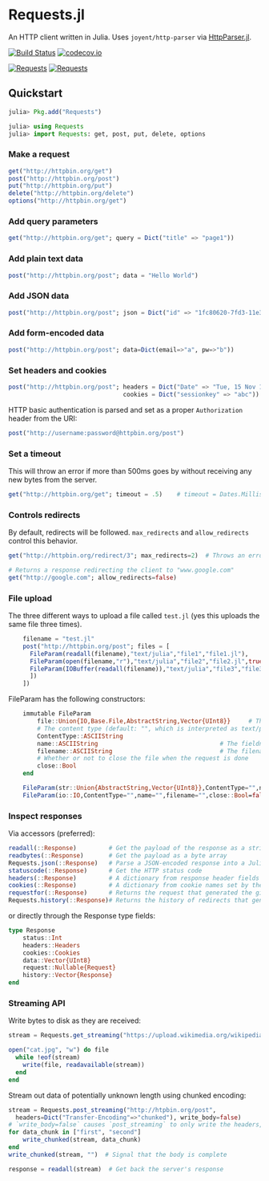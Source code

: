 # Requests.jl

An HTTP client written in Julia. Uses `joyent/http-parser` via [HttpParser.jl](https://github.com/JuliaWeb/HttpParser.jl).

[![Build Status](https://travis-ci.org/JuliaWeb/Requests.jl.svg?branch=master)](https://travis-ci.org/JuliaWeb/Requests.jl)
[![codecov.io](http://codecov.io/github/JuliaWeb/Requests.jl/coverage.svg?branch=master)](http://codecov.io/github/JuliaWeb/Requests.jl?branch=master)

[![Requests](http://pkg.julialang.org/badges/Requests_0.3.svg)](http://pkg.julialang.org/?pkg=Requests&ver=0.3)
[![Requests](http://pkg.julialang.org/badges/Requests_0.4.svg)](http://pkg.julialang.org/?pkg=Requests&ver=0.4)

## Quickstart

```julia
julia> Pkg.add("Requests")

julia> using Requests
julia> import Requests: get, post, put, delete, options
```

### Make a request

```julia
get("http://httpbin.org/get")
post("http://httpbin.org/post")
put("http://httpbin.org/put")
delete("http://httpbin.org/delete")
options("http://httpbin.org/get")
```

### Add query parameters

```julia
get("http://httpbin.org/get"; query = Dict("title" => "page1"))
```

### Add plain text data

```julia
post("http://httpbin.org/post"; data = "Hello World")
```

### Add JSON data

```julia
post("http://httpbin.org/post"; json = Dict("id" => "1fc80620-7fd3-11e3-80a5"))
```

### Add form-encoded data

```julia
post("http://httpbin.org/post"; data=Dict(email=>"a", pw=>"b"))
```

### Set headers and cookies

```julia
post("http://httpbin.org/post"; headers = Dict("Date" => "Tue, 15 Nov 1994 08:12:31 GMT"),
                                cookies = Dict("sessionkey" => "abc"))
```

HTTP basic authentication is parsed and set as a proper `Authorization` header from the URI:

```julia
post("http://username:password@httpbin.org/post")
```


### Set a timeout
This will throw an error if more than 500ms goes by without receiving any
new bytes from the server.

```julia
get("http://httpbin.org/get"; timeout = .5)    # timeout = Dates.Millisecond(500) will also work
```

### Controls redirects
By default, redirects will be followed. `max_redirects` and `allow_redirects` control this behavior.

```julia
get("http://httpbin.org/redirect/3"; max_redirects=2)  # Throws an error

# Returns a response redirecting the client to "www.google.com"
get("http://google.com"; allow_redirects=false)  
```

### File upload

The three different ways to upload a file called `test.jl` (yes this uploads the
same file three times).

```julia
    filename = "test.jl"
    post("http://httpbin.org/post"; files = [
      FileParam(readall(filename),"text/julia","file1","file1.jl"),
      FileParam(open(filename,"r"),"text/julia","file2","file2.jl",true),
      FileParam(IOBuffer(readall(filename)),"text/julia","file3","file3.jl"),
      ])
    ])
```

FileParam has the following constructors:
```julia
    immutable FileParam
        file::Union{IO,Base.File,AbstractString,Vector{UInt8}}     # The file
        # The content type (default: "", which is interpreted as text/plain serverside)
        ContentType::ASCIIString
        name::ASCIIString                                  # The fieldname (in a form)
        filename::ASCIIString                              # The filename (of the actual file)
        # Whether or not to close the file when the request is done
        close::Bool
    end

    FileParam(str::Union{AbstractString,Vector{UInt8}},ContentType="",name="",filename="")
    FileParam(io::IO,ContentType="",name="",filename="",close::Bool=false)

```

### Inspect responses

Via accessors (preferred):
```julia
readall(::Response)         # Get the payload of the response as a string
readbytes(::Response)       # Get the payload as a byte array
Requests.json(::Response)   # Parse a JSON-encoded response into a Julia object
statuscode(::Response)      # Get the HTTP status code
headers(::Response)         # A dictionary from response header fields to values
cookies(::Response)         # A dictionary from cookie names set by the server to Cookie objects
requestfor(::Response)      # Returns the request that generated the given response
Requests.history(::Response)# Returns the history of redirects that generated the given response.
```

or directly through the Response type fields:
```julia
type Response
    status::Int
    headers::Headers
    cookies::Cookies
    data::Vector{UInt8}
    request::Nullable{Request}
    history::Vector{Response}
end
```

### Streaming API

Write bytes to disk as they are received:

```julia
stream = Requests.get_streaming("https://upload.wikimedia.org/wikipedia/commons/9/99/Black_cat_being_snowed_on.jpg")

open("cat.jpg", "w") do file
  while !eof(stream)
    write(file, readavailable(stream))
  end
end
```

Stream out data of potentially unknown length using chunked encoding:
```julia
stream = Requests.post_streaming("http://htpbin.org/post",
  headers=Dict("Transfer-Encoding"=>"chunked"), write_body=false)  
# `write_body=false` causes `post_streaming` to only write the headers, allowing you the chance to write the body manually
for data_chunk in ["first", "second"]
    write_chunked(stream, data_chunk)
end
write_chunked(stream, "")  # Signal that the body is complete

response = readall(stream)  # Get back the server's response

```
